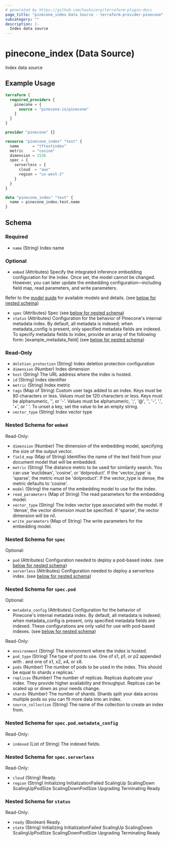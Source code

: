 ```yaml
---
# generated by https://github.com/hashicorp/terraform-plugin-docs
page_title: "pinecone_index Data Source - terraform-provider-pinecone"
subcategory: ""
description: |-
  Index data source
---
```


# pinecone_index (Data Source)

Index data source

## Example Usage

```terraform
terraform {
  required_providers {
    pinecone = {
      source = "pinecone-io/pinecone"
    }
  }
}

provider "pinecone" {}

resource "pinecone_index" "test" {
  name      = "tftestindex"
  metric    = "cosine"
  dimension = 1536
  spec = {
    serverless = {
      cloud  = "aws"
      region = "us-west-2"
    }
  }
}

data "pinecone_index" "test" {
  name = pinecone_index.test.name
}
```

<!-- schema generated by tfplugindocs -->
## Schema

### Required

- `name` (String) Index name

### Optional

- `embed` (Attributes) Specify the integrated inference embedding configuration for the index. Once set, the model cannot be changed. However, you can later update the embedding configuration—including field map, read parameters, and write parameters.

Refer to the [model guide](https://docs.pinecone.io/guides/inference/understanding-inference#embedding-models) for available models and details. (see [below for nested schema](#nestedatt--embed))
- `spec` (Attributes) Spec (see [below for nested schema](#nestedatt--spec))
- `status` (Attributes) Configuration for the behavior of Pinecone's internal metadata index. By default, all metadata is indexed; when metadata_config is present, only specified metadata fields are indexed. To specify metadata fields to index, provide an array of the following form: [example_metadata_field] (see [below for nested schema](#nestedatt--status))

### Read-Only

- `deletion_protection` (String) Index deletion protection configuration
- `dimension` (Number) Index dimension
- `host` (String) The URL address where the index is hosted.
- `id` (String) Index identifier
- `metric` (String) Index metric
- `tags` (Map of String) Custom user tags added to an index. Keys must be 80 characters or less. Values must be 120 characters or less. Keys must be alphanumeric, '', or '-'. Values must be alphanumeric, ';', '@', '', '-', '.', '+', or ' '. To unset a key, set the value to be an empty string.
- `vector_type` (String) Index vector type

<a id="nestedatt--embed"></a>
### Nested Schema for `embed`

Read-Only:

- `dimension` (Number) The dimension of the embedding model, specifying the size of the output vector.
- `field_map` (Map of String) Identifies the name of the text field from your document model that will be embedded.
- `metric` (String) The distance metric to be used for similarity search. You can use 'euclidean', 'cosine', or 'dotproduct'. If the 'vector_type' is 'sparse', the metric must be 'dotproduct'. If the vector_type is dense, the metric defaults to 'cosine'.
- `model` (String) the name of the embedding model to use for the index.
- `read_parameters` (Map of String) The read parameters for the embedding model.
- `vector_type` (String) The index vector type associated with the model. If 'dense', the vector dimension must be specified. If 'sparse', the vector dimension will be nil.
- `write_parameters` (Map of String) The write parameters for the embedding model.


<a id="nestedatt--spec"></a>
### Nested Schema for `spec`

Optional:

- `pod` (Attributes) Configuration needed to deploy a pod-based index. (see [below for nested schema](#nestedatt--spec--pod))
- `serverless` (Attributes) Configuration needed to deploy a serverless index. (see [below for nested schema](#nestedatt--spec--serverless))

<a id="nestedatt--spec--pod"></a>
### Nested Schema for `spec.pod`

Optional:

- `metadata_config` (Attributes) Configuration for the behavior of Pinecone's internal metadata index. By default, all metadata is indexed; when metadata_config is present, only specified metadata fields are indexed. These configurations are only valid for use with pod-based indexes. (see [below for nested schema](#nestedatt--spec--pod--metadata_config))

Read-Only:

- `environment` (String) The environment where the index is hosted.
- `pod_type` (String) The type of pod to use. One of s1, p1, or p2 appended with . and one of x1, x2, x4, or x8.
- `pods` (Number) The number of pods to be used in the index. This should be equal to shards x replicas.'
- `replicas` (Number) The number of replicas. Replicas duplicate your index. They provide higher availability and throughput. Replicas can be scaled up or down as your needs change.
- `shards` (Number) The number of shards. Shards split your data across multiple pods so you can fit more data into an index.
- `source_collection` (String) The name of the collection to create an index from.

<a id="nestedatt--spec--pod--metadata_config"></a>
### Nested Schema for `spec.pod.metadata_config`

Read-Only:

- `indexed` (List of String) The indexed fields.



<a id="nestedatt--spec--serverless"></a>
### Nested Schema for `spec.serverless`

Read-Only:

- `cloud` (String) Ready.
- `region` (String) Initializing InitializationFailed ScalingUp ScalingDown ScalingUpPodSize ScalingDownPodSize Upgrading Terminating Ready



<a id="nestedatt--status"></a>
### Nested Schema for `status`

Read-Only:

- `ready` (Boolean) Ready.
- `state` (String) Initializing InitializationFailed ScalingUp ScalingDown ScalingUpPodSize ScalingDownPodSize Upgrading Terminating Ready

